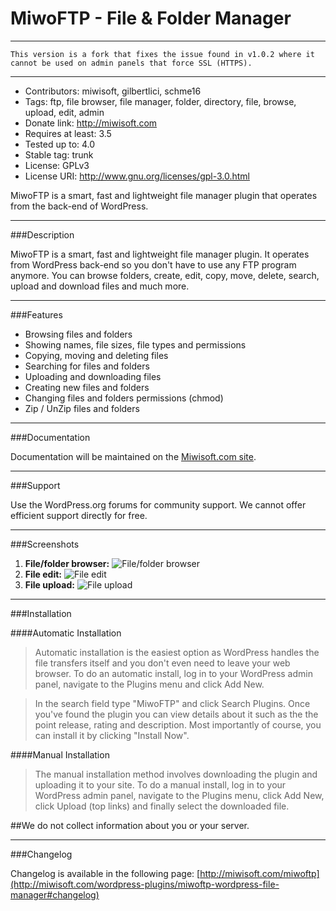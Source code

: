 MiwoFTP - File & Folder Manager
====


___
    This version is a fork that fixes the issue found in v1.0.2 where it cannot be used on admin panels that force SSL (HTTPS).
___

* Contributors: miwisoft, gilbertlici, schme16
* Tags: ftp, file browser, file manager, folder, directory, file, browse, upload, edit, admin
* Donate link: http://miwisoft.com
* Requires at least: 3.5
* Tested up to: 4.0
* Stable tag: trunk
* License: GPLv3
* License URI: http://www.gnu.org/licenses/gpl-3.0.html

MiwoFTP is a smart, fast and lightweight file manager plugin that operates from the back-end of WordPress.

___

###Description

MiwoFTP is a smart, fast and lightweight file manager plugin. It operates from WordPress back-end so you don't have to use any FTP program anymore. You can browse folders, create, edit, copy, move, delete, search, upload and download files and much more.

___

###Features

* Browsing files and folders
* Showing names, file sizes, file types and permissions
* Copying, moving and deleting files
* Searching for files and folders
* Uploading and downloading files
* Creating new files and folders
* Changing files and folders permissions (chmod)
* Zip / UnZip files and folders

___

###Documentation

Documentation will be maintained on the [Miwisoft.com site](http://miwisoft.com/support).

___

###Support

Use the WordPress.org forums for community support. We cannot offer efficient support directly for free.

___

###Screenshots
1. **File/folder browser:** ![File/folder browser](https://raw.githubusercontent.com/usq-media-services/miwoftp/master/screenshots/file-folder-browser.png "File/folder browser")
2. **File edit:** ![File edit](https://raw.githubusercontent.com/usq-media-services/miwoftp/master/screenshots/file-edit.png  "File edit")
3. **File upload:** ![File upload](https://raw.githubusercontent.com/usq-media-services/miwoftp/master/screenshots/file-upload.png "File upload")

___

###Installation

####Automatic Installation
>Automatic installation is the easiest option as WordPress handles the file transfers itself and you don't even need to leave your web browser. To do an automatic install, log in to your WordPress admin panel, navigate to the Plugins menu and click Add New.

>In the search field type "MiwoFTP" and click Search Plugins. Once you've found the plugin you can view details about it such as the the point release, rating and description. Most importantly of course, you can install it by clicking "Install Now".

####Manual Installation

>The manual installation method involves downloading the plugin and uploading it to your site. To do a manual install, log in to your WordPress admin panel, navigate to the Plugins menu, click Add New, click Upload (top links) and finally select the downloaded file.

##We do not collect information about you or your server.

___

###Changelog

Changelog is available in the following page: [http://miwisoft.com/miwoftp](http://miwisoft.com/wordpress-plugins/miwoftp-wordpress-file-manager#changelog)
